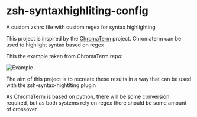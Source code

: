 # zsh-syntaxhighliting-config
A custom zshrc file with custom regex for syntax highlighting

This project is inspired by the [ChromaTerm](https://github.com/hSaria/ChromaTerm) project. Chromaterm can be used to highlight syntax based on regex

This the example taken from ChromaTerm repo:

![Example](https://raw.githubusercontent.com/hSaria/ChromaTerm/main/.github/junos-show-interface.png)

The aim of this project is to recreate these results in a way that can be used with the zsh-syntax-hightlting plugin

As ChromaTerm is based on python, there will be some conversion required, but as both systems rely on regex there should be some amount of crossover
